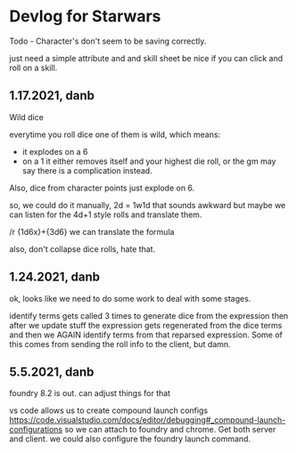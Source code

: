 # Devlog for Starwars 

Todo - Character's don't seem to be saving correctly.

just need a simple attribute and and skill sheet
be nice if you can click and roll on a skill. 


## 1.17.2021, danb
 
Wild dice

everytime you roll dice one of them is wild, which means:

- it explodes on a 6
- on a 1 it either removes itself and your highest die roll, or the gm may say there is a complication instead. 

Also, dice from character points just explode on 6. 

so, we could do it manually, 2d = 1w1d that sounds awkward
but maybe we can listen for the 4d+1 style rolls and translate them. 

/r {1d6x}+{3d6} we can translate the formula 

also, don't collapse dice rolls, hate that. 

## 1.24.2021, danb

ok, looks like we need to do some work to deal with some stages. 

identify terms gets called 3 times to generate dice from the expression
then after we update stuff the expression gets regenerated from the dice terms
and then we AGAIN identify terms from that reparsed expression. 
Some of this comes from sending the roll info to the client, but damn. 

## 5.5.2021, danb

foundry 8.2 is out. can adjust things for that

vs code allows us to create compound launch configs https://code.visualstudio.com/docs/editor/debugging#_compound-launch-configurations
so we can attach to foundry and chrome. Get both server and client.
we could also configure the foundry launch command. 